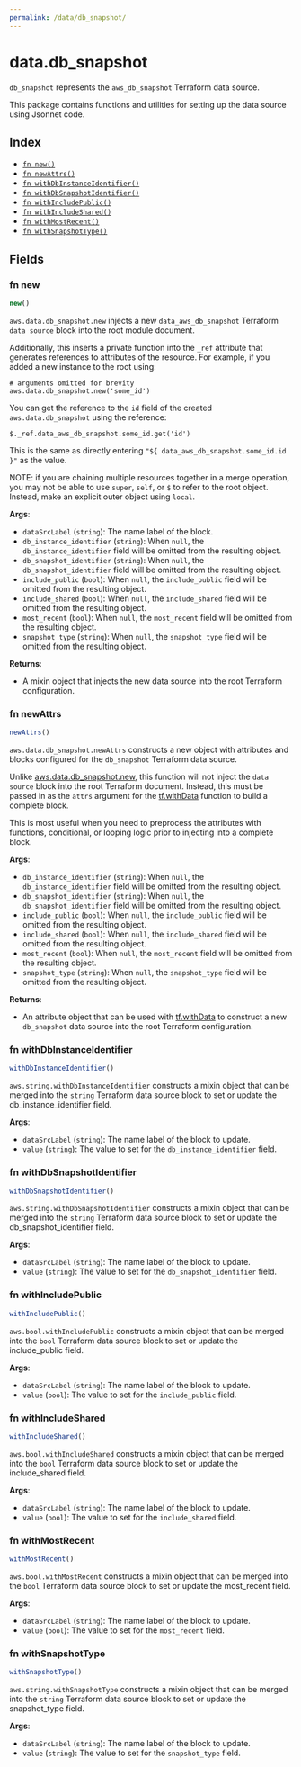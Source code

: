 ```yaml
---
permalink: /data/db_snapshot/
---
```


# data.db_snapshot

`db_snapshot` represents the `aws_db_snapshot` Terraform data source.



This package contains functions and utilities for setting up the data source using Jsonnet code.


## Index

* [`fn new()`](#fn-new)
* [`fn newAttrs()`](#fn-newattrs)
* [`fn withDbInstanceIdentifier()`](#fn-withdbinstanceidentifier)
* [`fn withDbSnapshotIdentifier()`](#fn-withdbsnapshotidentifier)
* [`fn withIncludePublic()`](#fn-withincludepublic)
* [`fn withIncludeShared()`](#fn-withincludeshared)
* [`fn withMostRecent()`](#fn-withmostrecent)
* [`fn withSnapshotType()`](#fn-withsnapshottype)

## Fields

### fn new

```ts
new()
```


`aws.data.db_snapshot.new` injects a new `data_aws_db_snapshot` Terraform `data source`
block into the root module document.

Additionally, this inserts a private function into the `_ref` attribute that generates references to attributes of the
resource. For example, if you added a new instance to the root using:

    # arguments omitted for brevity
    aws.data.db_snapshot.new('some_id')

You can get the reference to the `id` field of the created `aws.data.db_snapshot` using the reference:

    $._ref.data_aws_db_snapshot.some_id.get('id')

This is the same as directly entering `"${ data_aws_db_snapshot.some_id.id }"` as the value.

NOTE: if you are chaining multiple resources together in a merge operation, you may not be able to use `super`, `self`,
or `$` to refer to the root object. Instead, make an explicit outer object using `local`.

**Args**:
  - `dataSrcLabel` (`string`): The name label of the block.
  - `db_instance_identifier` (`string`):  When `null`, the `db_instance_identifier` field will be omitted from the resulting object.
  - `db_snapshot_identifier` (`string`):  When `null`, the `db_snapshot_identifier` field will be omitted from the resulting object.
  - `include_public` (`bool`):  When `null`, the `include_public` field will be omitted from the resulting object.
  - `include_shared` (`bool`):  When `null`, the `include_shared` field will be omitted from the resulting object.
  - `most_recent` (`bool`):  When `null`, the `most_recent` field will be omitted from the resulting object.
  - `snapshot_type` (`string`):  When `null`, the `snapshot_type` field will be omitted from the resulting object.

**Returns**:
- A mixin object that injects the new data source into the root Terraform configuration.


### fn newAttrs

```ts
newAttrs()
```


`aws.data.db_snapshot.newAttrs` constructs a new object with attributes and blocks configured for the `db_snapshot`
Terraform data source.

Unlike [aws.data.db_snapshot.new](#fn-dbsnapshotnew), this function will not inject the `data source`
block into the root Terraform document. Instead, this must be passed in as the `attrs` argument for the
[tf.withData](https://github.com/tf-libsonnet/core/tree/main/docs#fn-withdata) function to build a complete block.

This is most useful when you need to preprocess the attributes with functions, conditional, or looping logic prior to
injecting into a complete block.

**Args**:
  - `db_instance_identifier` (`string`):  When `null`, the `db_instance_identifier` field will be omitted from the resulting object.
  - `db_snapshot_identifier` (`string`):  When `null`, the `db_snapshot_identifier` field will be omitted from the resulting object.
  - `include_public` (`bool`):  When `null`, the `include_public` field will be omitted from the resulting object.
  - `include_shared` (`bool`):  When `null`, the `include_shared` field will be omitted from the resulting object.
  - `most_recent` (`bool`):  When `null`, the `most_recent` field will be omitted from the resulting object.
  - `snapshot_type` (`string`):  When `null`, the `snapshot_type` field will be omitted from the resulting object.

**Returns**:
  - An attribute object that can be used with [tf.withData](https://github.com/tf-libsonnet/core/tree/main/docs#fn-withdata) to construct a new `db_snapshot` data source into the root Terraform configuration.


### fn withDbInstanceIdentifier

```ts
withDbInstanceIdentifier()
```

`aws.string.withDbInstanceIdentifier` constructs a mixin object that can be merged into the `string`
Terraform data source block to set or update the db_instance_identifier field.



**Args**:
  - `dataSrcLabel` (`string`): The name label of the block to update.
  - `value` (`string`): The value to set for the `db_instance_identifier` field.


### fn withDbSnapshotIdentifier

```ts
withDbSnapshotIdentifier()
```

`aws.string.withDbSnapshotIdentifier` constructs a mixin object that can be merged into the `string`
Terraform data source block to set or update the db_snapshot_identifier field.



**Args**:
  - `dataSrcLabel` (`string`): The name label of the block to update.
  - `value` (`string`): The value to set for the `db_snapshot_identifier` field.


### fn withIncludePublic

```ts
withIncludePublic()
```

`aws.bool.withIncludePublic` constructs a mixin object that can be merged into the `bool`
Terraform data source block to set or update the include_public field.



**Args**:
  - `dataSrcLabel` (`string`): The name label of the block to update.
  - `value` (`bool`): The value to set for the `include_public` field.


### fn withIncludeShared

```ts
withIncludeShared()
```

`aws.bool.withIncludeShared` constructs a mixin object that can be merged into the `bool`
Terraform data source block to set or update the include_shared field.



**Args**:
  - `dataSrcLabel` (`string`): The name label of the block to update.
  - `value` (`bool`): The value to set for the `include_shared` field.


### fn withMostRecent

```ts
withMostRecent()
```

`aws.bool.withMostRecent` constructs a mixin object that can be merged into the `bool`
Terraform data source block to set or update the most_recent field.



**Args**:
  - `dataSrcLabel` (`string`): The name label of the block to update.
  - `value` (`bool`): The value to set for the `most_recent` field.


### fn withSnapshotType

```ts
withSnapshotType()
```

`aws.string.withSnapshotType` constructs a mixin object that can be merged into the `string`
Terraform data source block to set or update the snapshot_type field.



**Args**:
  - `dataSrcLabel` (`string`): The name label of the block to update.
  - `value` (`string`): The value to set for the `snapshot_type` field.
